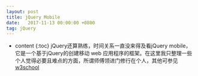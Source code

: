 ```yaml
---
layout: post
title: jQuery Mobile
date:   2017-11-13 00:00:00 +0800
tag: jQuery
---
```

* content
{:toc}
jQuery还算熟练，时间关系一直没来得及看jQuery mobile，它是一个基于jQuery的创建移动 web 应用程序的框架。在这里我只整理一些个人觉得必要且难点的方面，所谓师傅领进门修行在个人，其他可参见[w3school](http://www.w3school.com.cn/jquerymobile/index.asp)
<!-- more -->


